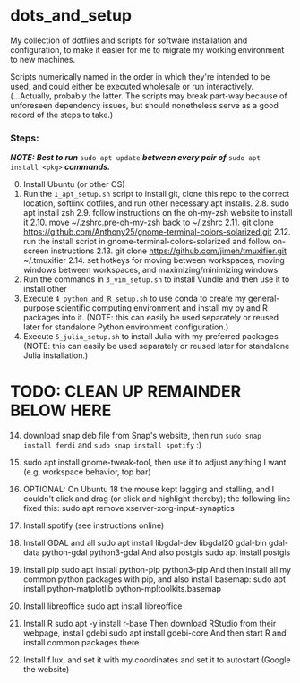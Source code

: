 # dots_and_setup

My collection of dotfiles and scripts for software installation and configuration,
to make it easier for me to migrate my working environment to new machines.

Scripts numerically named in the order in which they're intended to be used,
and could either be executed wholesale or run interactively.
(...Actually, probably the latter. The scripts may break part-way because
of unforeseen dependency issues,
but should nonetheless serve as a good record of the steps to take.)


### Steps:

***NOTE: Best to run*** `sudo apt update` ***between every pair of*** `sudo apt install <pkg>` ***commands.***

0. Install Ubuntu (or other OS)
1. Run the `1_apt_setup.sh` script to install git, clone this repo to the correct location, softlink dotfiles, and run other necessary apt installs.
2.8. sudo apt install zsh
2.9. follow instructions on the oh-my-zsh website to install it
2.10. move ~/.zshrc.pre-oh-my-zsh back to ~/.zshrc
2.11. git clone https://github.com/Anthony25/gnome-terminal-colors-solarized.git
2.12. run the install script in gnome-terminal-colors-solarized and follow on-screen instructions
2.13. git clone https://github.com/jimeh/tmuxifier.git ~/.tmuxifier
2.14. set hotkeys for moving between workspaces, moving windows between workspaces, and maximizing/minimizing windows
3. Run the commands in `3_vim_setup.sh` to install Vundle and then use it to install other
4. Execute `4_python_and_R_setup.sh` to use conda to create my general-purpose scientific computing environment and install my py and R packages into it. (NOTE: this can easily be used separately or reused later for standalone Python environment configuration.)
5. Execute `5_julia_setup.sh` to install Julia with my preferred packages (NOTE: this can easily be used separately or reused later for standalone Julia installation.)

# TODO: CLEAN UP REMAINDER BELOW HERE
14. download snap deb file from Snap's website, then run `sudo snap install ferdi` and `sudo snap install spotify` :)
15. sudo apt install gnome-tweak-tool, then use it to adjust anything I want (e.g. workspace behavior, top bar)
16. OPTIONAL: On Ubuntu 18 the mouse kept lagging and stalling, and I couldn't click and drag (or click and highlight thereby); the following line fixed this:
        sudo apt remove xserver-xorg-input-synaptics
17. Install spotify (see instructions online)

18. Install GDAL and all
    sudo apt install libgdal-dev libgdal20 gdal-bin gdal-data python-gdal python3-gdal
    And also postgis
    sudo apt install postgis
19. Install pip
        sudo apt install python-pip python3-pip
    And then install all my common python packages with pip, and also install basemap:
    sudo apt install python-matplotlib python-mpltoolkits.basemap
20. Install libreoffice
    sudo apt install libreoffice
21. Install R
    sudo apt -y install r-base
    Then download RStudio from their webpage, install gdebi
    sudo apt install gdebi-core
    And then start R and install common packages there
22. Install f.lux, and set it with my coordinates and set it to autostart (Google the website)
